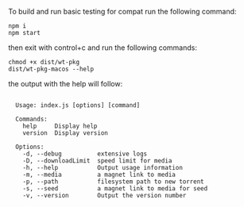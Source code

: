 To build and run basic testing for compat run the following command:
```
npm i
npm start
```

then exit with control+c and run the following commands:

```
chmod +x dist/wt-pkg
dist/wt-pkg-macos --help
```

the output with the help will follow:

```

  Usage: index.js [options] [command]
  
  Commands:
    help     Display help
    version  Display version
  
  Options:
    -d, --debug          extensive logs
    -D, --downloadLimit  speed limit for media
    -h, --help           Output usage information
    -m, --media          a magnet link to media
    -p, --path           filesystem path to new torrent
    -s, --seed           a magnet link to media for seed
    -v, --version        Output the version number
  

```